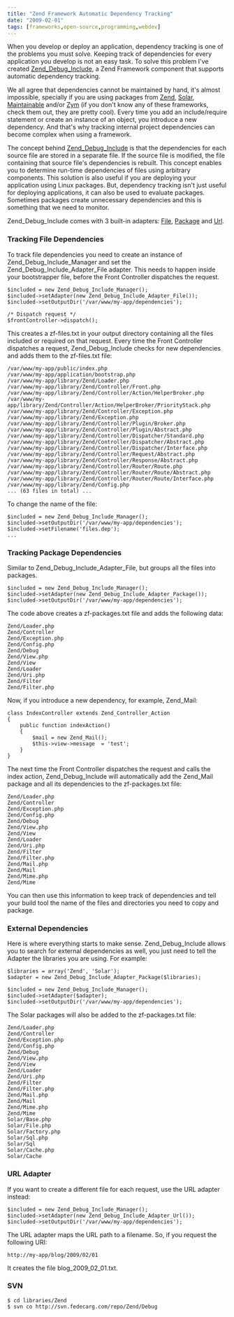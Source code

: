 ```yaml
---
title: "Zend Framework Automatic Dependency Tracking"
date: "2009-02-01"
tags: [frameworks,open-source,programming,webdev]
---
```


When you develop or deploy an application, dependency tracking is one of the problems you must solve. Keeping track of dependencies for every application you develop is not an easy task. To solve this problem I've created [Zend\_Debug\_Include](http://svn.fedecarg.com/repo/Zend/Debug/Include), a Zend Framework component that supports automatic dependency tracking.

We all agree that dependencies cannot be maintained by hand, it's almost impossible, specially if you are using packages from [Zend](http://framework.zend.com/), [Solar](http://www.solarphp.com/), [Maintainable](http://framework.maintainable.com/) and/or [Zym](http://www.zym-project.com/) (if you don't know any of these frameworks, check them out, they are pretty cool). Every time you add an include/require statement or create an instance of an object, you introduce a new dependency. And that's why tracking internal project dependencies can become complex when using a framework.

The concept behind [Zend\_Debug\_Include](http://svn.fedecarg.com/repo/Zend/Debug/Include) is that the dependencies for each source file are stored in a separate file. If the source file is modified, the file containing that source file's dependencies is rebuilt. This concept enables you to determine run-time dependencies of files using arbitrary components. This solution is also useful if you are deploying your application using Linux packages. But, dependency tracking isn't just useful for deploying applications, it can also be used to evaluate packages. Sometimes packages create unnecessary dependencies and this is something that we need to monitor.

Zend\_Debug\_Include comes with 3 built-in adapters: [File](http://svn.fedecarg.com/repo/Zend/Debug/Include/Adapter/File.php), [Package](http://svn.fedecarg.com/repo/Zend/Debug/Include/Adapter/Package.php) and [Url](http://svn.fedecarg.com/repo/Zend/Debug/Include/Adapter/Url.php).

### Tracking File Dependencies

To track file dependencies you need to create an instance of Zend\_Debug\_Include\_Manager and set the Zend\_Debug\_Include\_Adapter\_File adapter. This needs to happen inside your bootstrapper file, before the Front Controller dispatches the request.

```
$included = new Zend_Debug_Include_Manager();
$included->setAdapter(new Zend_Debug_Include_Adapter_File());
$included->setOutputDir('/var/www/my-app/dependencies');

/* Dispatch request */
$frontController->dispatch();
```

This creates a zf-files.txt in your output directory containing all the files included or required on that request. Every time the Front Controller dispatches a request, Zend\_Debug\_Include checks for new dependencies and adds them to the zf-files.txt file:

```
/var/www/my-app/public/index.php
/var/www/my-app/application/bootstrap.php
/var/www/my-app/library/Zend/Loader.php
/var/www/my-app/library/Zend/Controller/Front.php
/var/www/my-app/library/Zend/Controller/Action/HelperBroker.php
/var/www/my-app/library/Zend/Controller/Action/HelperBroker/PriorityStack.php
/var/www/my-app/library/Zend/Controller/Exception.php
/var/www/my-app/library/Zend/Exception.php
/var/www/my-app/library/Zend/Controller/Plugin/Broker.php
/var/www/my-app/library/Zend/Controller/Plugin/Abstract.php
/var/www/my-app/library/Zend/Controller/Dispatcher/Standard.php
/var/www/my-app/library/Zend/Controller/Dispatcher/Abstract.php
/var/www/my-app/library/Zend/Controller/Dispatcher/Interface.php
/var/www/my-app/library/Zend/Controller/Request/Abstract.php
/var/www/my-app/library/Zend/Controller/Response/Abstract.php
/var/www/my-app/library/Zend/Controller/Router/Route.php
/var/www/my-app/library/Zend/Controller/Router/Route/Abstract.php
/var/www/my-app/library/Zend/Controller/Router/Route/Interface.php
/var/www/my-app/library/Zend/Config.php
... (63 files in total) ...
```

To change the name of the file:

```
$included = new Zend_Debug_Include_Manager();
$included->setOutputDir('/var/www/my-app/dependencies');
$included->setFilename('files.dep');
...
```

### Tracking Package Dependencies

Similar to Zend\_Debug\_Include\_Adapter\_File, but groups all the files into packages.

```
$included = new Zend_Debug_Include_Manager();
$included->setAdapter(new Zend_Debug_Include_Adapter_Package());
$included->setOutputDir('/var/www/my-app/dependencies');
```

The code above creates a zf-packages.txt file and adds the following data:

```
Zend/Loader.php
Zend/Controller
Zend/Exception.php
Zend/Config.php
Zend/Debug
Zend/View.php
Zend/View
Zend/Loader
Zend/Uri.php
Zend/Filter
Zend/Filter.php
```

Now, if you introduce a new dependency, for example, Zend\_Mail:

```
class IndexController extends Zend_Controller_Action
{
    public function indexAction()
    {
        $mail = new Zend_Mail();
        $this->view->message  = 'test';
    }
}
```

The next time the Front Controller dispatches the request and calls the index action, Zend\_Debug\_Include will automatically add the Zend\_Mail package and all its dependencies to the zf-packages.txt file:

```
Zend/Loader.php
Zend/Controller
Zend/Exception.php
Zend/Config.php
Zend/Debug
Zend/View.php
Zend/View
Zend/Loader
Zend/Uri.php
Zend/Filter
Zend/Filter.php
Zend/Mail.php
Zend/Mail
Zend/Mime.php
Zend/Mime
```

You can then use this information to keep track of dependencies and tell your build tool the name of the files and directories you need to copy and package.

### External Dependencies

Here is where everything starts to make sense. Zend\_Debug\_Include allows you to search for external dependencies as well, you just need to tell the Adapter the libraries you are using. For example:

```
$libraries = array('Zend', 'Solar');
$adapter = new Zend_Debug_Include_Adapter_Package($libraries);

$included = new Zend_Debug_Include_Manager();
$included->setAdapter($adapter);
$included->setOutputDir('/var/www/my-app/dependencies');
```

The Solar packages will also be added to the zf-packages.txt file:

```
Zend/Loader.php
Zend/Controller
Zend/Exception.php
Zend/Config.php
Zend/Debug
Zend/View.php
Zend/View
Zend/Loader
Zend/Uri.php
Zend/Filter
Zend/Filter.php
Zend/Mail.php
Zend/Mail
Zend/Mime.php
Zend/Mime
Solar/Base.php
Solar/File.php
Solar/Factory.php
Solar/Sql.php
Solar/Sql
Solar/Cache.php
Solar/Cache
```

### URL Adapter

If you want to create a different file for each request, use the URL adapter instead:

```
$included = new Zend_Debug_Include_Manager();
$included->setAdapter(new Zend_Debug_Include_Adapter_Url());
$included->setOutputDir('/var/www/my-app/dependencies');
```

The URL adapter maps the URL path to a filename. So, if you request the following URI:

```
http://my-app/blog/2009/02/01
```

It creates the file blog\_2009\_02\_01.txt.

### SVN

```
$ cd libraries/Zend
$ svn co http://svn.fedecarg.com/repo/Zend/Debug
```
